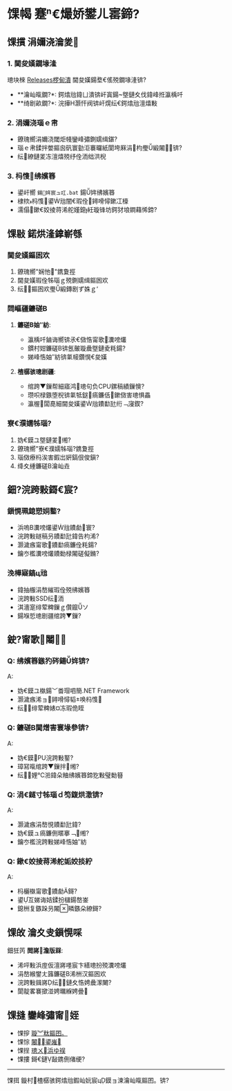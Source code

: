 ﻿# 馃幆 蹇€熶娇鐢ㄦ寚鍗?

## 馃摜 涓嬭浇瀹夎

### 1. 閫夋嫨鐗堟湰
璁块棶 [Releases椤甸潰](../../releases) 閫夋嫨鍚堥€傜殑鐗堟湰锛?
- **瀹屾暣鐗?*: 鍔熻兘鍏ㄩ潰锛屽寘鍚墍鏈夊伐鍏峰拰瀛楀吀
- **绮剧畝鐗?*: 浣撶Н灏忓阀锛屽熀纭€鍔熻兘澶熺敤

### 2. 涓嬭浇瑙ｅ帇
- 鐐瑰嚮涓嬭浇閾炬帴鑾峰彇鍘嬬缉鍖?
- 瑙ｅ帇鍒拌嫳鏂囪矾寰勭洰褰曪紙閬垮厤涓枃璺緞闂锛?
- 纭繚鏈夎冻澶熺殑纾佺洏绌洪棿

### 3. 杩愯绋嬪簭
- 鍙屽嚮 `鍚姩宸ュ叿.bat` 鍚姩绋嬪簭
- 棣栨杩愯鍙兘闇€瑕佺鐞嗗憳鏉冮檺
- 濡傝鏉€姣掕蒋浠舵嫤鎴紝璇锋坊鍔犲埌鐧藉悕鍗?

## 馃敡 鍩烘湰鎿嶄綔

### 閫夋嫨鏂囦欢
1. 鐐瑰嚮"娴忚"鎸夐挳
2. 閫夋嫨瑕佺牬瑙ｇ殑鍘嬬缉鏂囦欢
3. 纭鏂囦欢璺緞鏄剧ず姝ｇ‘

### 閰嶇疆鐮磋В
1. **鐮磋В妯″紡**:
   - 瀛楀吀鏀诲嚮锛氶€傚悎甯歌瀵嗙爜
   - 鏆村姏鐮磋В锛氬皾璇曟墍鏈夌粍鍚?
   - 娣峰悎妯″紡锛氭帹鑽愰€夋嫨

2. **楂樼骇璁剧疆**:
   - 绾跨▼鏁帮細寤鸿璁句负CPU鏍稿績鏁懊?
   - 瓒呮椂鏃堕棿锛氭牴鎹瘑鐮佸鏉傚害璁惧畾
   - 瀛楃闆嗭細閫夋嫨鍙兘鐨勫瓧绗﹁寖鍥?

### 寮€濮嬬牬瑙?
1. 妫€鏌ユ墍鏈夎缃?
2. 鐐瑰嚮"寮€濮嬬牬瑙?鎸夐挳
3. 瑙傚療杩涘害鍜岀姸鎬佷俊鎭?
4. 绛夊緟鐮磋В瀹屾垚

## 鈿?浣跨敤鎶€宸?

### 鎻愰珮鎴愬姛鐜?
- 浜嗚В瀵嗙爜鍙兘鐨勮寰?
- 浣跨敤鐩稿叧鐨勫瓧鍏告枃浠?
- 灏濊瘯甯歌鐨勫瘑鐮佺粍鍚?
- 鑰冭檻瀵嗙爜鐨勬椂闂磋儗鏅?

### 浼樺寲鎬ц兘
- 鍏抽棴涓嶅繀瑕佺殑绋嬪簭
- 浣跨敤SSD纭洏
- 淇濇寔绯荤粺鏁ｇ儹鑹ソ
- 鍚堢悊璁剧疆绾跨▼鏁?

## 鉂?甯歌闂

### Q: 绋嬪簭鏃犳硶鍚姩锛?
A: 
- 妫€鏌ユ槸鍚﹀畨瑁呬簡.NET Framework
- 灏濊瘯浠ョ鐞嗗憳韬唤杩愯
- 纭绯荤粺婊¤冻瑕佹眰

### Q: 鐮磋В閫熷害寰堟參锛?
A:
- 妫€鏌PU浣跨敤鐜?
- 璋冩暣绾跨▼鏁拌缃?
- 纭娌℃湁鍏朵粬绋嬪簭鍗犵敤璧勬簮

### Q: 涓€鐩寸牬瑙ｄ笉鍑烘潵锛?
A:
- 灏濊瘯涓嶅悓鐨勫瓧鍏?
- 妫€鏌ュ瘑鐮侀暱搴﹁缃?
- 鑰冭檻浣跨敤娣峰悎妯″紡

### Q: 鏉€姣掕蒋浠舵姤姣掞紵
A:
- 杩欐槸甯歌鐨勮鎶?
- 鍙互娣诲姞鍒扮櫧鍚嶅崟
- 鎴栦复鏃跺叧闂疄鏃朵繚鎶?

## 馃敀 瀹夊叏鎻愰啋

鈿狅笍 **閲嶈澹版槑**:
- 浠呯敤浜庢仮澶嶈嚜宸卞繕璁扮殑瀵嗙爜
- 涓嶅緱鐢ㄤ簬鐮磋В浠栦汉鏂囦欢
- 浣跨敤鍓嶈纭鏈夊悎娉曟潈闄?
- 閬靛畧褰撳湴娉曞緥娉曡

## 馃摓 鑾峰彇甯姪

- 馃摉 [璇︾粏鏂囨。](docs/)
- 馃悰 [闂鍙嶉](../../issues)  
- 馃挰 [璁ㄨ浜ゆ祦](../../discussions)
- 馃摟 鎶€鏈敮鎸侀偖绠?

---
馃挕 鏇村楂樼骇鍔熻兘鍜屾妧宸ц鏌ョ湅瀹屾暣鏂囨。锛?
